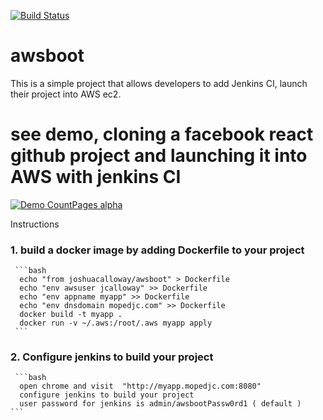 [![Build Status](https://travis-ci.org/joshuacalloway/awsboot.svg?branch=master)](https://travis-ci.org/joshuacalloway/awsboot)

# awsboot

This is a simple project that allows developers to add Jenkins CI, launch their project into AWS ec2.

# see demo, cloning a facebook react github project and launching it into AWS with jenkins CI

[![Demo CountPages alpha](http://img.youtube.com/vi/RA11JGz8fSQ/default.jpg)](https://www.youtube.com/watch?v=RA11JGz8fSQ)

Instructions
### 1. build a docker image by adding Dockerfile to your project
     ```bash
      echo "from joshuacalloway/awsboot" > Dockerfile
      echo "env awsuser jcalloway" >> Dockerfile
      echo "env appname myapp" >> Dockerfile
      echo "env dnsdomain mopedjc.com" >> Dockerfile
      docker build -t myapp .
      docker run -v ~/.aws:/root/.aws myapp apply
     ```

### 2. Configure jenkins to build your project
     ```bash
      open chrome and visit  "http://myapp.mopedjc.com:8080"
      configure jenkins to build your project
      user password for jenkins is admin/awsbootPassw0rd1 ( default )
    ```

